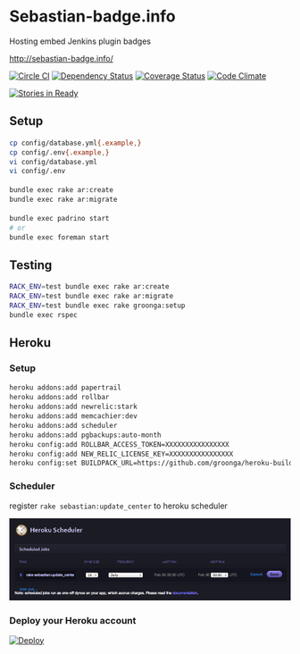 # Sebastian-badge.info
Hosting embed Jenkins plugin badges

http://sebastian-badge.info/

[![Circle CI](https://circleci.com/gh/sue445/sebastian-badge/tree/master.svg?style=svg)](https://circleci.com/gh/sue445/sebastian-badge/tree/master)
[![Dependency Status](https://gemnasium.com/sue445/sebastian-badge.svg)](https://gemnasium.com/sue445/sebastian-badge)
[![Coverage Status](https://coveralls.io/repos/sue445/sebastian-badge/badge.svg)](https://coveralls.io/r/sue445/sebastian-badge)
[![Code Climate](https://codeclimate.com/github/sue445/sebastian-badge/badges/gpa.svg)](https://codeclimate.com/github/sue445/sebastian-badge)

[![Stories in Ready](https://badge.waffle.io/sue445/sebastian-badge.svg?label=ready&title=Ready)](http://waffle.io/sue445/sebastian-badge)

## Setup
```bash
cp config/database.yml{.example,}
cp config/.env{.example,}
vi config/database.yml
vi config/.env

bundle exec rake ar:create
bundle exec rake ar:migrate

bundle exec padrino start
# or
bundle exec foreman start
```

## Testing
```bash
RACK_ENV=test bundle exec rake ar:create
RACK_ENV=test bundle exec rake ar:migrate
RACK_ENV=test bundle exec rake groonga:setup
bundle exec rspec
```

## Heroku
### Setup
```bash
heroku addons:add papertrail
heroku addons:add rollbar
heroku addons:add newrelic:stark
heroku addons:add memcachier:dev
heroku addons:add scheduler
heroku addons:add pgbackups:auto-month
heroku config:add ROLLBAR_ACCESS_TOKEN=XXXXXXXXXXXXXXXX
heroku config:add NEW_RELIC_LICENSE_KEY=XXXXXXXXXXXXXXXX
heroku config:set BUILDPACK_URL=https://github.com/groonga/heroku-buildpack-rroonga
```

### Scheduler
register `rake sebastian:update_center` to heroku scheduler

![heroku-scheduler](doc/heroku-scheduler.png)

### Deploy your Heroku account
[![Deploy](https://www.herokucdn.com/deploy/button.png)](https://heroku.com/deploy)

